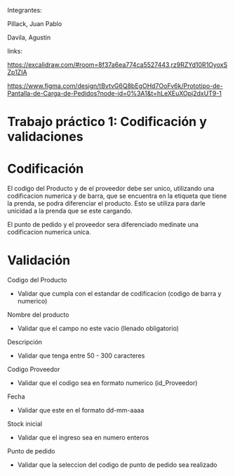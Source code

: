 Integrantes: 

Pillack, Juan Pablo

Davila, Agustin

links:

https://excalidraw.com/#room=8f37a6ea774ca5527443,rz9RZYd10R1OyoxSZp1ZIA

https://www.figma.com/design/tBvtvG6Q8bEgOHd7OoFv6k/Prototipo-de-Pantalla-de-Carga-de-Pedidos?node-id=0%3A1&t=hLeXEuXOpj2dxUT9-1

# Trabajo práctico 1​: Codificación y validaciones​
# Codificación
El codigo del Producto y de el proveedor debe ser unico, utilizando una codificacion numerica y de barra, que se encuentra en la etiqueta que tiene la prenda, se podra diferenciar el producto.
Esto se utiliza para darle unicidad a la prenda que se este cargando.

El punto de pedido y el proveedor sera diferenciado medinate una codificacion numerica unica.

# Validación

Codigo del Producto

* Validar que cumpla con el estandar de codificacion (codigo de barra y numerico)

Nombre del producto

* Validar que el campo no este vacio (llenado obligatorio)

Descripción

* Validar que tenga entre 50 - 300 caracteres

Codigo Proveedor

* Validar que el codigo sea en formato numerico (id_Proveedor)

Fecha 

* Validar que este en el formato dd-mm-aaaa

Stock inicial

* Validar que el ingreso sea en numero enteros

Punto de pedido

* Validar que la seleccion del codigo de punto de pedido sea realizado

